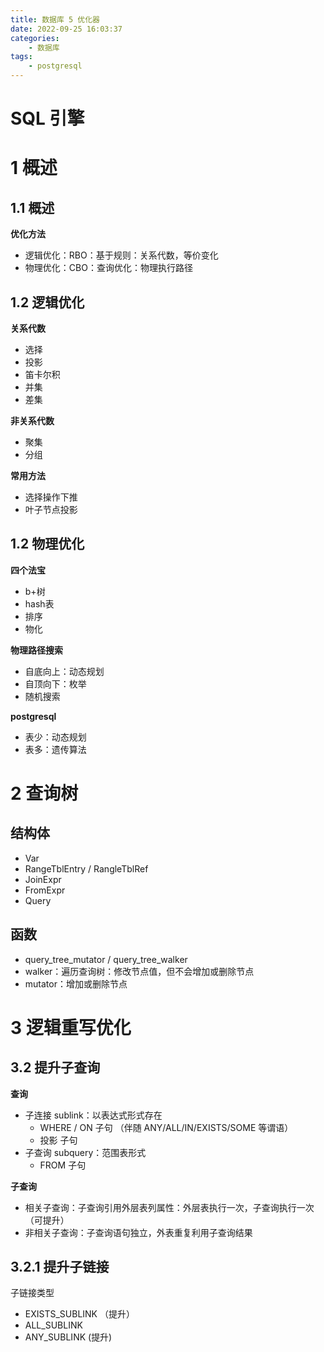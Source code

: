 ```yaml
---
title: 数据库 5 优化器
date: 2022-09-25 16:03:37
categories:
    - 数据库
tags:
    - postgresql
---
```


# SQL 引擎

# 1 概述
## 1.1 概述
**优化方法**
- 逻辑优化：RBO：基于规则：关系代数，等价变化
- 物理优化：CBO：查询优化：物理执行路径

## 1.2 逻辑优化
**关系代数**
- 选择
- 投影
- 笛卡尔积
- 并集
- 差集

**非关系代数**
- 聚集
- 分组

**常用方法**
- 选择操作下推
- 叶子节点投影
  
## 1.2 物理优化
**四个法宝**
- b+树
- hash表
- 排序
- 物化

**物理路径搜索**
- 自底向上：动态规划
- 自顶向下：枚举
- 随机搜索

**postgresql**
- 表少：动态规划
- 表多：遗传算法

# 2 查询树
## 结构体
- Var
- RangeTblEntry / RangleTblRef
- JoinExpr
- FromExpr
- Query
  
## 函数
- query_tree_mutator / query_tree_walker 
- walker：遍历查询树：修改节点值，但不会增加或删除节点
- mutator：增加或删除节点
  
# 3 逻辑重写优化
## 3.2 提升子查询
**查询**
- 子连接 sublink：以表达式形式存在
    - WHERE / ON 子句 （伴随 ANY/ALL/IN/EXISTS/SOME 等谓语）
    - 投影 子句
- 子查询 subquery：范围表形式
    - FROM 子句

**子查询**
- 相关子查询：子查询引用外层表列属性：外层表执行一次，子查询执行一次 （可提升）
- 非相关子查询：子查询语句独立，外表重复利用子查询结果

## 3.2.1 提升子链接
子链接类型
- EXISTS_SUBLINK （提升）
- ALL_SUBLINK
- ANY_SUBLINK (提升)





